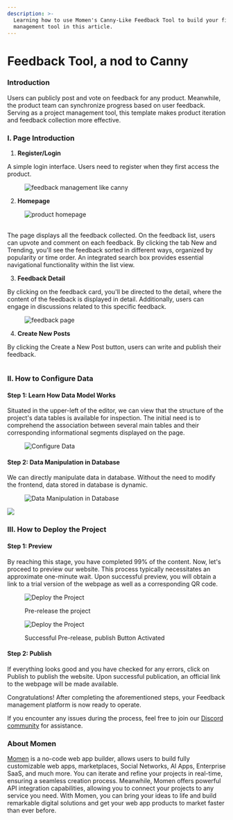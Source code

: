 ```yaml
---
description: >-
  Learning how to use Momen's Canny-Like Feedback Tool to build your first
  management tool in this article.
---
```


# Feedback Tool, a nod to Canny

### **Introduction**  &#x20;

Users can publicly post and vote on feedback for any product. Meanwhile, the product team can synchronize progress based on user feedback. Serving as a project management tool, this template makes product iteration and feedback collection more effective.

### **I. Page Introduction**

1. **Register/Login**

A simple login interface. Users need to register when they first access the product.

<figure><img src="../.gitbook/assets/0 (39).png" alt="feedback management like canny"><figcaption></figcaption></figure>

2. **Homepage**

<figure><img src="../.gitbook/assets/1 (78).png" alt="product homepage"><figcaption></figcaption></figure>

\
The page displays all the feedback collected. On the feedback list, users can upvote and comment on each feedback. By clicking the tab New and Trending, you'll see the feedback sorted in different ways, organized by popularity or time order. An integrated search box provides essential navigational functionality within the list view.

3. **Feedback Detail**

By clicking on the feedback card, you'll be directed to the detail, where the content of the feedback is displayed in detail. Additionally, users can engage in discussions related to this specific feedback.

<figure><img src="../.gitbook/assets/2 (65).png" alt="feedback page"><figcaption></figcaption></figure>

4. **Create New Posts**&#x20;

By clicking the Create a New Post button, users can write and publish their feedback.

<figure><img src="../.gitbook/assets/1280X1280.PNG" alt=""><figcaption></figcaption></figure>

### **II. How to Configure Data**

#### **Step 1: Learn How Data Model Works**

Situated in the upper-left of the editor, we can view that the structure of the project's data tables is available for inspection. The initial need is to comprehend the association between several main tables and their corresponding informational segments displayed on the page.

<figure><img src="../.gitbook/assets/4 (60).png" alt="Configure Data"><figcaption></figcaption></figure>

#### **Step 2: Data Manipulation in Database**

We can directly manipulate data in database. Without the need to modify the frontend, data stored in database is dynamic.

<figure><img src="../.gitbook/assets/5 (47).png" alt=" Data Manipulation in Database"><figcaption></figcaption></figure>

![](<../.gitbook/assets/6 (42).png>)

### **III. How to Deploy the Project**

#### **Step 1: Preview**

By reaching this stage, you have completed 99% of the content. Now, let's proceed to preview our website. This process typically necessitates an approximate one-minute wait. Upon successful preview, you will obtain a link to a trial version of the webpage as well as a corresponding QR code.

<figure><img src="../.gitbook/assets/7 (32).png" alt=" Deploy the Project"><figcaption><p>Pre-release the project</p></figcaption></figure>



<figure><img src="../.gitbook/assets/8 (28).png" alt=" Deploy the Project"><figcaption><p>Successful Pre-release, publish Button Activated</p></figcaption></figure>

#### **Step 2: Publish**

If everything looks good and you have checked for any errors, click on Publish to publish the website. Upon successful publication, an official link to the webpage will be made available.

Congratulations! After completing the aforementioned steps, your Feedback management platform is now ready to operate.

If you encounter any issues during the process, feel free to join our [Discord community](https://discord.com/invite/UCyhySSXfz.) for assistance.

### **About Momen**

[Momen](https://momen.app/?channel=blog-about) is a no-code web app builder, allows users to build fully customizable web apps, marketplaces, Social Networks, AI Apps, Enterprise SaaS, and much more. You can iterate and refine your projects in real-time, ensuring a seamless creation process. Meanwhile, Momen offers powerful API integration capabilities, allowing you to connect your projects to any service you need. With Momen, you can bring your ideas to life and build remarkable digital solutions and get your web app products to market faster than ever before.
